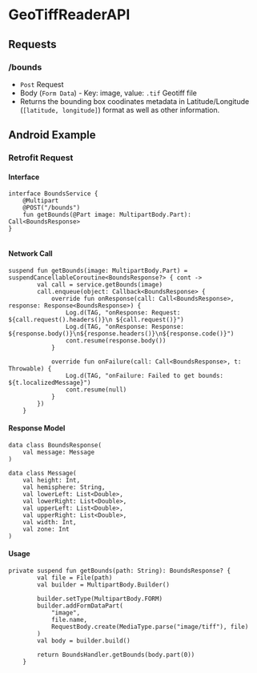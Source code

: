 # GeoTiffReaderAPI
## Requests
### /bounds
- `Post` Request
- Body (`Form Data`) - Key: image, value: `.tif` Geotiff file
- Returns the bounding box coodinates metadata in Latitude/Longitude (`[latitude, longitude]`) format as well as other information.

## Android Example
### Retrofit Request
#### Interface
```
interface BoundsService {
    @Multipart
    @POST("/bounds")
    fun getBounds(@Part image: MultipartBody.Part): Call<BoundsResponse>
}


```
#### Network Call
```
suspend fun getBounds(image: MultipartBody.Part) = suspendCancellableCoroutine<BoundsResponse?> { cont ->
        val call = service.getBounds(image)
        call.enqueue(object: Callback<BoundsResponse> {
            override fun onResponse(call: Call<BoundsResponse>, response: Response<BoundsResponse>) {
                Log.d(TAG, "onResponse: Request: ${call.request().headers()}\n ${call.request()}")
                Log.d(TAG, "onResponse: Response: ${response.body()}\n${response.headers()}\n${response.code()}")
                cont.resume(response.body())
            }

            override fun onFailure(call: Call<BoundsResponse>, t: Throwable) {
                Log.d(TAG, "onFailure: Failed to get bounds: ${t.localizedMessage}")
                cont.resume(null)
            }
        })
    }
```
#### Response Model
```
data class BoundsResponse(
    val message: Message
)

data class Message(
    val height: Int,
    val hemisphere: String,
    val lowerLeft: List<Double>,
    val lowerRight: List<Double>,
    val upperLeft: List<Double>,
    val upperRight: List<Double>,
    val width: Int,
    val zone: Int
)
```

#### Usage
```
private suspend fun getBounds(path: String): BoundsResponse? {
        val file = File(path)
        val builder = MultipartBody.Builder()

        builder.setType(MultipartBody.FORM)
        builder.addFormDataPart(
            "image",
            file.name,
            RequestBody.create(MediaType.parse("image/tiff"), file)
        )
        val body = builder.build()

        return BoundsHandler.getBounds(body.part(0))
    }
```
  


